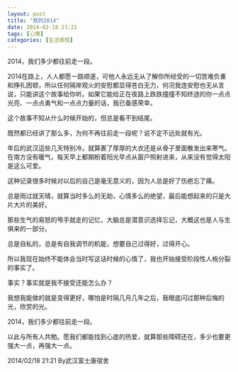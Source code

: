 ```yaml
---
layout: post
title: "我的2014"
date: 2014-02-18 21:21
tags: [心情]
categories: [生活感悟]
---
```


2014，我们多少都往前走一段。

2014在路上，人人都愿一路顺遂，可他人永远无从了解你所经受的一切苦难负重和挣扎困顿，所以任何隔岸观火的安慰都显得苍白无力，何况我连安慰也无从言说，只能讲这个故事给你听。如果它能给正在夜路上跌跌撞撞不知终途的你一点点光亮、一点点勇气和一点点力量的话，我已备感荣幸。

这个故事不知从什么时候开始的，但总是看不到结尾。

既然都已经讲了那么多，为何不再往前走一段呢？说不定不远处就有光。

年后的武汉這些几天特别冷，就算裹了厚厚的大衣还是从骨子里面散发出来寒气。在南方没有暖气，每天早上都期盼着阳光早点从窗户照射进来，从来没有觉得太阳是这么可爱。

这种记录很多时候对以后的自己是毫无意义的，因为人总是好了伤疤忘了痛。

总是雨过就天晴，就算当时多么的无助，心情多么的绝望，最后能想起来的只是大片大片的美好。

那些生气的易怒的甩手就走的记忆，大脑总是潜意识选择忘记，大概这也是人与生俱来的一部分。

总是自私的，总是有自我调节的机能，想要自己过得好，过得开心。

所以我现在始终不能体会当时写这话时候的心情了，我也开始接受阶段性人格分裂的事实了。

事实？事实就是我不接受还能怎么办？

我想我能做的就是变得更好，哪怕是时隔几月几年之后，我眼底闪过那种后悔的光，欣赏的光。

2014，我们多少都往前走一段。

以此与所有人共勉。愿我们都能找到心底的热爱，就算那些障碍还在，多少也要更强大一点，再强大一点。

2014/02/18 21:21 By武汉富士康宿舍